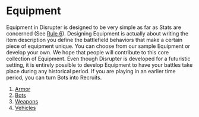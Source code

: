 # **Equipment**
Equipment in Disrupter is designed to be very simple as far as Stats are concerned (See [Rule 6][rule6]). Designing Equipment is actually about writing the item description you define the battlefield behaviors that make a certain piece of equipment unique. You can choose from our sample Equipment or develop your own. We hope that people will contribute to this core collection of Equipment. Even though Disrupter is developed for a futuristic setting, it is entirely possible to develop Equipment to have your battles take place during any historical period. If you are playing in an earlier time period, you can turn Bots into Recruits.

[rule6]: /rules/core/main.md#rule6

1. [Armor][armor]
2. [Bots][bots]
3. [Weapons][weapons]
4. [Vehicles][vehicles]

[armor]: ./armor.md
[weapons]: ./weapons.md
[bots]: ./bots.md
[vehicles]: ./vehicles.md
